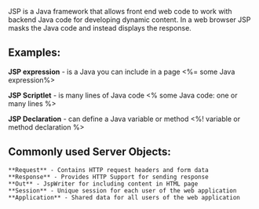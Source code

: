 JSP is a Java framework that allows front end web code to work with backend Java code for developing dynamic content. 
In a web browser JSP masks the Java code and instead displays the response. 

## Examples:

**JSP expression** - is a Java you can include in a page
	<%= some Java expression%>

**JSP Scriptlet** - is many lines of Java code
	<% some Java code: one or many lines %>

**JSP Declaration** - can define a Java variable or method
	<%! variable or method declaration %>

## Commonly used Server Objects:

	**Request** - Contains HTTP request headers and form data
	**Response** - Provides HTTP Support for sending response
	**Out** - JspWriter for including content in HTML page
	**Session** - Unique session for each user of the web application
	**Application** - Shared data for all users of the web application